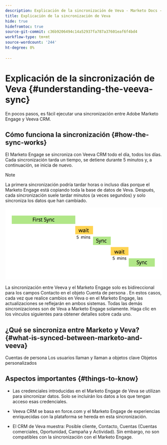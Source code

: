 ```yaml
---
description: Explicación de la sincronización de Veva - Marketo Docs - Documentación del producto
title: Explicación de la sincronización de Veva
hide: true
hidefromtoc: true
source-git-commit: c36b9206494c14a52937fa787a37601eaf6f4bd4
workflow-type: tm+mt
source-wordcount: '244'
ht-degree: 0%

---
```


# Explicación de la sincronización de Veva {#understanding-the-veeva-sync}

En pocos pasos, es fácil ejecutar una sincronización entre Adobe Marketo Engage y Veeva CRM.

## Cómo funciona la sincronización {#how-the-sync-works}

El Marketo Engage se sincroniza con Veeva CRM todo el día, todos los días. Cada sincronización tarda un tiempo, se detiene durante 5 minutos y, a continuación, se inicia de nuevo.

>[!NOTE]
>
>La primera sincronización podría tardar horas o incluso días porque el Marketo Engage está copiando toda la base de datos de Veva. Después, cada sincronización suele tardar minutos (a veces segundos) y solo sincroniza los datos que han cambiado.

![](assets/understanding-the-veeva-sync-1.png)

La sincronización entre Veeva y el Marketo Engage solo es bidireccional para los campos Contacto en el objeto Cuenta de persona . En estos casos, cada vez que realice cambios en Veva o en el Marketo Engage, las actualizaciones se reflejarán en ambos sistemas. Todas las demás sincronizaciones son de Veva a Marketo Engage solamente. Haga clic en los vínculos siguientes para obtener detalles sobre cada uno.

## ¿Qué se sincroniza entre Marketo y Veva? {#what-is-synced-between-marketo-and-veeva}

Cuentas de persona Los usuarios llaman y llaman a objetos clave Objetos personalizados

## Aspectos importantes {#things-to-know}

* Las credenciales introducidas en el Marketo Engage de Veva se utilizan para sincronizar datos. Solo se incluirán los datos a los que tengan acceso esas credenciales.

* Veeva CRM se basa en force.com y el Marketo Engage de experiencias enriquecidas con la plataforma se hereda en esta sincronización.

* El CRM de Veva muestra: Posible cliente, Contacto, Cuentas (Cuentas comerciales, Oportunidad, Campaña y Actividad). Sin embargo, no son compatibles con la sincronización con el Marketo Engage.
